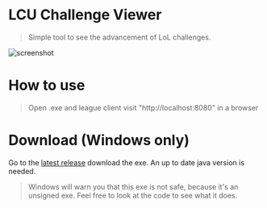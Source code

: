 # LCU Challenge Viewer

> Simple tool to see the advancement of LoL challenges.

![screenshot](screenshot.png)

# How to use

> Open .exe and league client
> visit "http://localhost:8080" in a browser 

# Download (Windows only)

Go to the [latest release](https://github.com/nyquase/lol-challenge-tracker/releases/latest) download the exe.
An up to date java version is needed.

> Windows will warn you that this exe is not safe, because it's an unsigned exe. Feel free to look at the code to see what it does.
